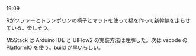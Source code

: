19:09

Rがソファーとトランポリンの椅子とマットを使って橋を作って新幹線を走らせている。楽しそう。

M5Stack は Arduino IDE と UIFlow2 の実装方法は理解した。次は vscode の PlatformIO を使う。build が早いらしい。
